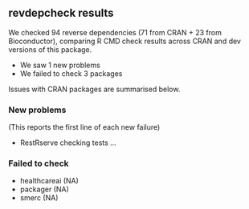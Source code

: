 ## revdepcheck results

We checked 94 reverse dependencies (71 from CRAN + 23 from Bioconductor), comparing R CMD check results across CRAN and dev versions of this package.

 * We saw 1 new problems
 * We failed to check 3 packages

Issues with CRAN packages are summarised below.

### New problems
(This reports the first line of each new failure)

* RestRserve
  checking tests ...

### Failed to check

* healthcareai (NA)
* packager     (NA)
* smerc        (NA)
